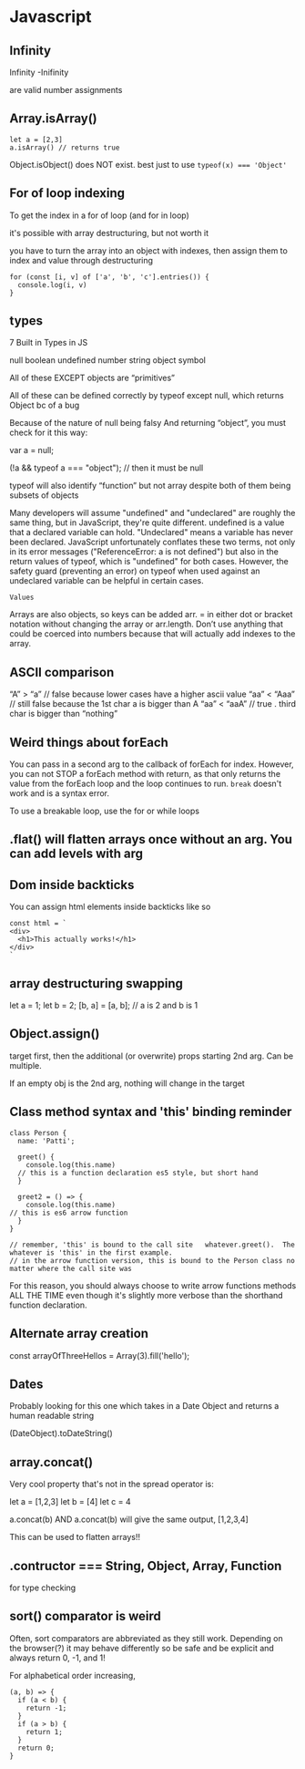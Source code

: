 # Javascript

## Infinity

Infinity
-Inifinity

are valid number assignments

## Array.isArray()

```
let a = [2,3]
a.isArray() // returns true
```

Object.isObject() does NOT exist.
best just to use `typeof(x) === 'Object'`

## For of loop indexing

To get the index in a for of loop (and for in loop)

it's possible with array destructuring, but not worth it

you have to turn the array into an object with indexes, then assign them to index and value through destructuring

```
for (const [i, v] of ['a', 'b', 'c'].entries()) {
  console.log(i, v)
}
```

## types

7 Built in Types in JS

null
boolean
undefined
number
string
object
symbol

All of these EXCEPT objects are “primitives”

All of these can be defined correctly by typeof except null, which returns Object bc of a bug

Because of the nature of null being falsy And returning “object”, you must check for it this way:

var a = null;

(!a && typeof a === "object"); // then it must be null

typeof will also identify “function” but not array despite both of them being subsets of objects

Many developers will assume "undefined" and "undeclared" are roughly the same thing, but in JavaScript, they're quite different. undefined is a value that a declared variable can hold. "Undeclared" means a variable has never been declared.
JavaScript unfortunately conflates these two terms, not only in its error messages ("ReferenceError: a is not defined") but also in the return values of typeof, which is "undefined" for both cases.
However, the safety guard (preventing an error) on typeof when used against an undeclared variable can be helpful in certain cases.

    Values

Arrays are also objects, so keys can be added arr.<key> = <value> in either dot or bracket notation without changing the array or arr.length. Don’t use anything that could be coerced into numbers because that will actually add indexes to the array.

## ASCII comparison

“A” > “a” // false because lower cases have a higher ascii value
“aa” < “Aaa” // still false because the 1st char a is bigger than A
“aa” < “aaA” // true . third char is bigger than “nothing”

## Weird things about forEach

You can pass in a second arg to the callback of forEach for index.
However, you can not STOP a forEach method with return, as that only returns the value from the forEach loop and the loop continues to run. `break` doesn't work and is a syntax error.

To use a breakable loop, use the for or while loops

## .flat() will flatten arrays once without an arg. You can add levels with arg

## Dom inside backticks

You can assign html elements inside backticks like so

```
const html = `
<div>
  <h1>This actually works!</h1>
</div>
`
```

## array destructuring swapping

let a = 1;
let b = 2;
[b, a] = [a, b];
// a is 2 and b is 1

## Object.assign()

target first, then the additional (or overwrite) props starting 2nd arg. Can be multiple.

If an empty obj is the 2nd arg, nothing will change in the target

## Class method syntax and 'this' binding reminder

```
class Person {
  name: 'Patti';

  greet() {
    console.log(this.name)
  // this is a function declaration es5 style, but short hand
  }

  greet2 = () => {
    console.log(this.name)
// this is es6 arrow function
  }
}

// remember, 'this' is bound to the call site   whatever.greet().  The whatever is 'this' in the first example.
// in the arrow function version, this is bound to the Person class no matter where the call site was
```

For this reason, you should always choose to write arrow functions methods ALL THE TIME even though it's slightly more verbose than the shorthand function declaration.

## Alternate array creation

const arrayOfThreeHellos = Array(3).fill('hello');

## Dates

Probably looking for this one which takes in a Date Object and returns a human readable string

(DateObject).toDateString()

## array.concat()

Very cool property that's not in the spread operator is:

let a = [1,2,3]
let b = [4]
let c = 4

a.concat(b) AND a.concat(b) will give the same output, [1,2,3,4]

This can be used to flatten arrays!!

## .contructor === String, Object, Array, Function

for type checking

## sort() comparator is weird

Often, sort comparators are abbreviated as they still work. Depending on the browser(?) it may behave differently so be safe and be explicit
and always return 0, -1, and 1!

For alphabetical order increasing,

```
(a, b) => {
  if (a < b) {
    return -1;
  }
  if (a > b) {
    return 1;
  }
  return 0;
}
```
